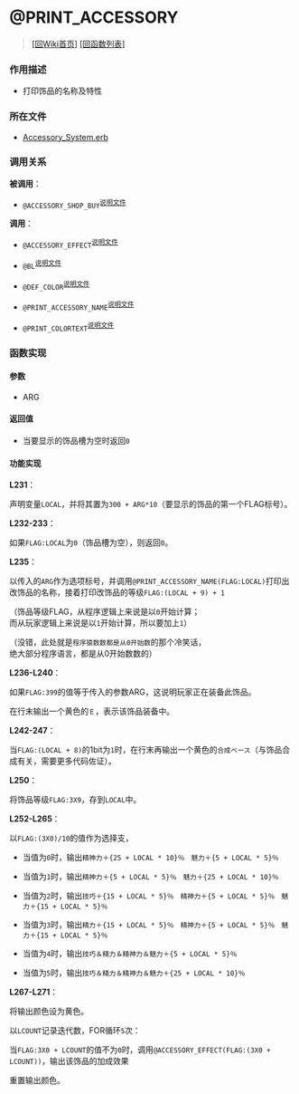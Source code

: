 ﻿# @PRINT_ACCESSORY

> [\[回Wiki首页\]](/Wiki) [\[回函数列表\]](/Wiki/erasqn_wiki/function/README.md)

### 作用描述

+ 打印饰品的名称及特性

### 所在文件

+ [Accessory_System.erb](/ERB/SHOP/Accessory_System.erb#L222-L272)

### 调用关系

**被调用**：

+ `@ACCESSORY_SHOP_BUY`<sup>[说明文件](/Wiki/erasqn_wiki/function/a/accessory_shop_buy.md)</sup>

**调用**：

+ `@ACCESSORY_EFFECT`<sup>[说明文件](/Wiki/erasqn_wiki/function/func_template.md)</sup>

+ `@BL`<sup>[说明文件](/Wiki/erasqn_wiki/function/func_template.md)</sup>

+ `@DEF_COLOR`<sup>[说明文件](/Wiki/erasqn_wiki/function/func_template.md)</sup>

+ `@PRINT_ACCESSORY_NAME`<sup>[说明文件](/Wiki/erasqn_wiki/function/func_template.md)</sup>

+ `@PRINT_COLORTEXT`<sup>[说明文件](/Wiki/erasqn_wiki/function/func_template.md)</sup>

### 函数实现

#### 参数

+ ARG

#### 返回值

+ 当要显示的饰品槽为空时返回`0`

#### 功能实现

**L231**：

声明变量`LOCAL`，并将其置为`300 + ARG*10`（要显示的饰品的第一个FLAG标号）。

**L232-233**：

如果`FLAG:LOCAL`为`0`（饰品槽为空），则返回`0`。

**L235**：

以传入的`ARG`作为选项标号，并调用`@PRINT_ACCESSORY_NAME(FLAG:LOCAL)`打印出改饰品的名称，接着打印改饰品的等级`FLAG:(LOCAL + 9) + 1`

（饰品等级FLAG，从程序逻辑上来说是以`0`开始计算；<br/>而从玩家逻辑上来说是以`1`开始计算，所以要加上`1`）

（没错，此处就是`程序猿数数都是从0开始数`的那个冷笑话，<br/>绝大部分程序语言，都是从0开始数数的）

**L236-L240**：

如果`FLAG:399`的值等于传入的参数ARG，这说明玩家正在装备此饰品。

在行末输出一个黄色的`Ｅ`，表示该饰品装备中。

**L242-247**：

当`FLAG:(LOCAL + 8)`的1bit为`1`时，在行末再输出一个黄色的`合成ベース`（与饰品合成有关，需要更多代码佐证）。

**L250**：

将饰品等级`FLAG:3X9`，存到`LOCAL`中。

**L252-L265**：

以`FLAG:(3X0)/10`的值作为选择支，

  + 当值为`0`时，输出`精神力＋{25 + LOCAL * 10}％　魅力＋{5 + LOCAL * 5}％`

  + 当值为`1`时，输出`精神力＋{5 + LOCAL * 5}％　魅力＋{25 + LOCAL * 10}％`

  + 当值为`2`时，输出`技巧＋{15 + LOCAL * 5}％　精神力＋{5 + LOCAL * 5}％　魅力＋{15 + LOCAL * 5}％`

  + 当值为`3`时，输出`精力＋{15 + LOCAL * 5}％　精神力＋{5 + LOCAL * 5}％　魅力＋{15 + LOCAL * 5}％`

  + 当值为`4`时，输出`技巧＆精力＆精神力＆魅力＋{5 + LOCAL * 5}％`

  + 当值为`5`时，输出`技巧＆精力＆精神力＆魅力＋{25 + LOCAL * 10}％`

**L267-L271**：

将输出颜色设为黄色。

以`LCOUNT`记录迭代数，FOR循环`5`次：

 当`FLAG:3X0 + LCOUNT`的值不为`0`时，调用`@ACCESSORY_EFFECT(FLAG:(3X0 + LCOUNT))`，输出该饰品的加成效果

重置输出颜色。